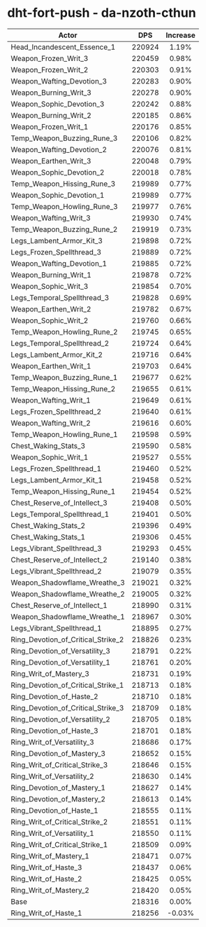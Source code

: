 # dht-fort-push - da-nzoth-cthun
| Actor | DPS | Increase |
|---|:---:|:---:|
|Head_Incandescent_Essence_1|220924|1.19%|
|Weapon_Frozen_Writ_3|220459|0.98%|
|Weapon_Frozen_Writ_2|220303|0.91%|
|Weapon_Wafting_Devotion_3|220283|0.90%|
|Weapon_Burning_Writ_3|220278|0.90%|
|Weapon_Sophic_Devotion_3|220242|0.88%|
|Weapon_Burning_Writ_2|220185|0.86%|
|Weapon_Frozen_Writ_1|220176|0.85%|
|Temp_Weapon_Buzzing_Rune_3|220106|0.82%|
|Weapon_Wafting_Devotion_2|220076|0.81%|
|Weapon_Earthen_Writ_3|220048|0.79%|
|Weapon_Sophic_Devotion_2|220018|0.78%|
|Temp_Weapon_Hissing_Rune_3|219989|0.77%|
|Weapon_Sophic_Devotion_1|219989|0.77%|
|Temp_Weapon_Howling_Rune_3|219977|0.76%|
|Weapon_Wafting_Writ_3|219930|0.74%|
|Temp_Weapon_Buzzing_Rune_2|219919|0.73%|
|Legs_Lambent_Armor_Kit_3|219898|0.72%|
|Legs_Frozen_Spellthread_3|219889|0.72%|
|Weapon_Wafting_Devotion_1|219885|0.72%|
|Weapon_Burning_Writ_1|219878|0.72%|
|Weapon_Sophic_Writ_3|219854|0.70%|
|Legs_Temporal_Spellthread_3|219828|0.69%|
|Weapon_Earthen_Writ_2|219782|0.67%|
|Weapon_Sophic_Writ_2|219760|0.66%|
|Temp_Weapon_Howling_Rune_2|219745|0.65%|
|Legs_Temporal_Spellthread_2|219724|0.64%|
|Legs_Lambent_Armor_Kit_2|219716|0.64%|
|Weapon_Earthen_Writ_1|219703|0.64%|
|Temp_Weapon_Buzzing_Rune_1|219677|0.62%|
|Temp_Weapon_Hissing_Rune_2|219655|0.61%|
|Weapon_Wafting_Writ_1|219649|0.61%|
|Legs_Frozen_Spellthread_2|219640|0.61%|
|Weapon_Wafting_Writ_2|219616|0.60%|
|Temp_Weapon_Howling_Rune_1|219598|0.59%|
|Chest_Waking_Stats_3|219590|0.58%|
|Weapon_Sophic_Writ_1|219527|0.55%|
|Legs_Frozen_Spellthread_1|219460|0.52%|
|Legs_Lambent_Armor_Kit_1|219458|0.52%|
|Temp_Weapon_Hissing_Rune_1|219454|0.52%|
|Chest_Reserve_of_Intellect_3|219408|0.50%|
|Legs_Temporal_Spellthread_1|219401|0.50%|
|Chest_Waking_Stats_2|219396|0.49%|
|Chest_Waking_Stats_1|219306|0.45%|
|Legs_Vibrant_Spellthread_3|219293|0.45%|
|Chest_Reserve_of_Intellect_2|219140|0.38%|
|Legs_Vibrant_Spellthread_2|219079|0.35%|
|Weapon_Shadowflame_Wreathe_3|219021|0.32%|
|Weapon_Shadowflame_Wreathe_2|219005|0.32%|
|Chest_Reserve_of_Intellect_1|218990|0.31%|
|Weapon_Shadowflame_Wreathe_1|218967|0.30%|
|Legs_Vibrant_Spellthread_1|218895|0.27%|
|Ring_Devotion_of_Critical_Strike_2|218826|0.23%|
|Ring_Devotion_of_Versatility_3|218791|0.22%|
|Ring_Devotion_of_Versatility_1|218761|0.20%|
|Ring_Writ_of_Mastery_3|218731|0.19%|
|Ring_Devotion_of_Critical_Strike_1|218713|0.18%|
|Ring_Devotion_of_Haste_2|218710|0.18%|
|Ring_Devotion_of_Critical_Strike_3|218709|0.18%|
|Ring_Devotion_of_Versatility_2|218705|0.18%|
|Ring_Devotion_of_Haste_3|218701|0.18%|
|Ring_Writ_of_Versatility_3|218686|0.17%|
|Ring_Devotion_of_Mastery_3|218652|0.15%|
|Ring_Writ_of_Critical_Strike_3|218646|0.15%|
|Ring_Writ_of_Versatility_2|218630|0.14%|
|Ring_Devotion_of_Mastery_1|218627|0.14%|
|Ring_Devotion_of_Mastery_2|218613|0.14%|
|Ring_Devotion_of_Haste_1|218555|0.11%|
|Ring_Writ_of_Critical_Strike_2|218551|0.11%|
|Ring_Writ_of_Versatility_1|218550|0.11%|
|Ring_Writ_of_Critical_Strike_1|218509|0.09%|
|Ring_Writ_of_Mastery_1|218471|0.07%|
|Ring_Writ_of_Haste_3|218437|0.06%|
|Ring_Writ_of_Haste_2|218425|0.05%|
|Ring_Writ_of_Mastery_2|218420|0.05%|
|Base|218316|0.00%|
|Ring_Writ_of_Haste_1|218256|-0.03%|
